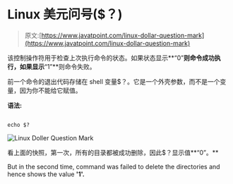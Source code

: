 # Linux 美元问号($？)

> 原文:[https://www.javatpoint.com/linux-dollar-question-mark](https://www.javatpoint.com/linux-dollar-question-mark)

该控制操作符用于检查上次执行命令的状态。如果状态显示**“0”**则命令成功执行，如果显示**“1”**则命令失败。

前一个命令的退出代码存储在 shell 变量$？。它是一个外壳参数，而不是一个变量，因为你不能给它赋值。

**语法:**

```

echo $?

```

![Linux Doller Question Mark](../Images/6750618526f2157a8240ddf093ade838.png)

看上面的快照，第一次，所有的目录都被成功删除，因此$？显示值**“0”。**

But in the second time, command was failed to delete the directories and hence shows the value **'1'.**